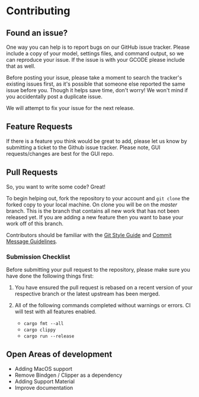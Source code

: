 # Contributing
## Found an issue?
One way you can help is to report bugs on our GitHub issue tracker. Please include a copy of your model, settings files, and command output, so we can reproduce your issue. If the issue is with your GCODE please include that as well.

Before posting your issue, please take a moment to search the tracker's existing issues first, as it's possible that someone else reported the same issue before you. Though it helps save time, don't worry! We won't mind if you accidentally post a duplicate issue.

We will attempt to fix your issue for the next release.

## Feature Requests

If there is a feature you think would be great to add, please let us know by submitting a ticket to the Github issue tracker. Please note, GUI requests/changes are best for the GUI repo.

## Pull Requests

So, you want to write some code? Great!

To begin helping out, fork the repository to your account and `git clone` the forked
copy to your local machine. On clone you will be on the *master* branch. This
is the branch that contains all new work that has not been released yet. If you
are adding a new feature then you want to base your work off of this branch.

Contributors should be familiar with the [Git Style Guide](https://github.com/agis/git-style-guide) and [Commit Message Guidelines](https://gist.github.com/robertpainsi/b632364184e70900af4ab688decf6f53).

### Submission Checklist

Before submitting your pull request to the repository, please make sure you have
done the following things first:

1. You have ensured the pull request is rebased on a recent version of your
   respective branch or the latest upstream has been merged.

1. All of the following commands completed without warnings or errors.  CI will test with all features enabled.
   - `cargo fmt --all`
   - `cargo clippy`
   - `cargo run --release`


## Open Areas of development
* Adding MacOS support
* Remove Bindgen / Clipper as a dependency
* Adding Support Material
* Improve documentation
